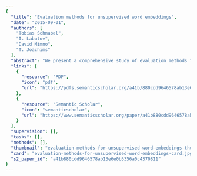 ```yaml
---
{
  "title": "Evaluation methods for unsupervised word embeddings",
  "date": "2015-09-01",
  "authors": [
    "Tobias Schnabel",
    "I. Labutov",
    "David Mimno",
    "T. Joachims"
  ],
  "abstract": "We present a comprehensive study of evaluation methods for unsupervised embedding techniques that obtain meaningful representations of words from text. Different evaluations result in different orderings of embedding methods, calling into question the common assumption that there is one single optimal vector representation. We present new evaluation techniques that directly compare embeddings with respect to specific queries. These methods reduce bias, provide greater insight, and allow us to solicit data-driven relevance judgments rapidly and accurately through crowdsourcing.",
  "links": [
    {
      "resource": "PDF",
      "icon": "pdf",
      "url": "https://pdfs.semanticscholar.org/a41b/880cdd9646578ab13e6e0b5356a0c4370811.pdf"
    },
    {
      "resource": "Semantic Scholar",
      "icon": "semanticscholar",
      "url": "https://www.semanticscholar.org/paper/a41b880cdd9646578ab13e6e0b5356a0c4370811"
    }
  ],
  "supervision": [],
  "tasks": [],
  "methods": [],
  "thumbnail": "evaluation-methods-for-unsupervised-word-embeddings-thumb.jpg",
  "card": "evaluation-methods-for-unsupervised-word-embeddings-card.jpg",
  "s2_paper_id": "a41b880cdd9646578ab13e6e0b5356a0c4370811"
}
---
```


